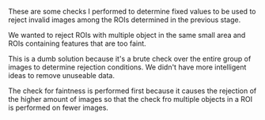 These are some checks I performed to determine fixed values to be used to reject invalid images among the ROIs determined in the previous stage.

We wanted to reject ROIs with multiple object in the same small area and ROIs containing features that are too faint.

This is a dumb solution because it's a brute check over the entire group of images to determine rejection conditions.
We didn't have more intelligent ideas to remove unuseable data.

The check for faintness is performed first because it causes the rejection of the higher amount of images so that the check fro multiple objects in a ROI is performed on fewer images.
